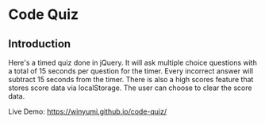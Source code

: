 # Code Quiz

## Introduction

Here's a timed quiz done in jQuery. It will ask multiple choice questions with a total of 15 seconds per question for the timer. Every incorrect answer will subtract 15 seconds from the timer. There is also a high scores feature that stores score data via localStorage. The user can choose to clear the score data.

Live Demo: https://winyumi.github.io/code-quiz/
